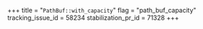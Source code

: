 +++
title = "`PathBuf::with_capacity`"
flag = "path_buf_capacity"
tracking_issue_id = 58234
stabilization_pr_id = 71328
+++
